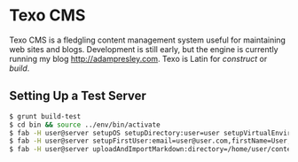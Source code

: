 # Texo CMS

Texo CMS is a fledgling content management system useful for maintaining web sites and blogs. Development is still early, but the engine is currently running my blog http://adampresley.com. Texo is Latin for *construct* or *build*. 

## Setting Up a Test Server

```bash
$ grunt build-test
$ cd bin && source ../env/bin/activate
$ fab -H user@server setupOS setupDirectory:user=user setupVirtualEnvironment uploadApp
$ fab -H user@server setupFirstUser:email=user@user.com,firstName=User,lastName=User
$ fab -H user@server uploadAndImportMarkdown:directory=/home/user/content
```

